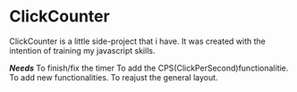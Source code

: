 # ClickCounter
ClickCounter is a little side-project that i have. It was created with the intention of training my javascript skills.

***Needs***
To finish/fix the timer
To add the CPS(ClickPerSecond)functionalitie.
To add new functionalities.
To reajust the general layout.
